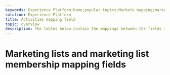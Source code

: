 ```yaml
---
keywords: Experience Platform;home;popular topics;Marketo mapping;marketo mapping;Activities mapping;activities mapping;activities
solution: Experience Platform
title: Activities mapping field
topic: overview
description: The tables below contain the mappings between the fields in the Marketo Activities dataset and their corresponding XDM fields.
---
```


# Marketing lists and marketing list membership mapping fields